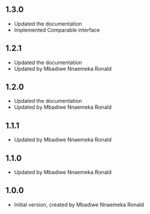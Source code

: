 ## 1.3.0

- Updated the documentation
- Implemented Comparable interface

## 1.2.1

- Updated the documentation
- Updated by Mbadiwe Nnaemeka Ronald

## 1.2.0

- Updated the documentation
- Updated by Mbadiwe Nnaemeka Ronald

## 1.1.1

- Updated by Mbadiwe Nnaemeka Ronald

## 1.1.0

- Updated by Mbadiwe Nnaemeka Ronald

## 1.0.0

- Initial version, created by Mbadiwe Nnaemeka Ronald
